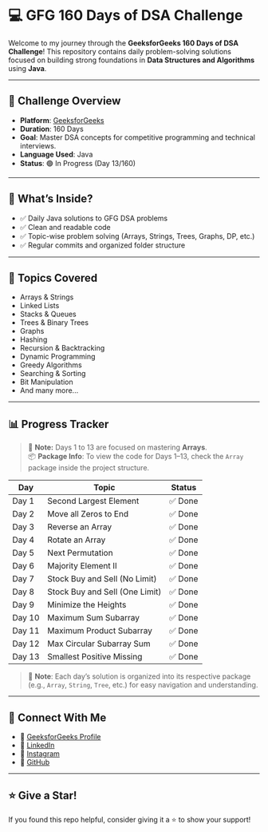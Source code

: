 # 💻 GFG 160 Days of DSA Challenge

Welcome to my journey through the **GeeksforGeeks 160 Days of DSA Challenge**! This repository contains daily problem-solving solutions focused on building strong foundations in **Data Structures and Algorithms** using **Java**.

---

## 📅 Challenge Overview

- **Platform**: [GeeksforGeeks](https://www.geeksforgeeks.org/)
- **Duration**: 160 Days
- **Goal**: Master DSA concepts for competitive programming and technical interviews.
- **Language Used**: Java
- **Status**: 🟢 In Progress (Day 13/160)

---

## 📌 What’s Inside?

- ✅ Daily Java solutions to GFG DSA problems  
- ✅ Clean and readable code  
- ✅ Topic-wise problem solving (Arrays, Strings, Trees, Graphs, DP, etc.)  
- ✅ Regular commits and organized folder structure

---

## 🧠 Topics Covered

- Arrays & Strings  
- Linked Lists  
- Stacks & Queues  
- Trees & Binary Trees  
- Graphs  
- Hashing  
- Recursion & Backtracking  
- Dynamic Programming  
- Greedy Algorithms  
- Searching & Sorting  
- Bit Manipulation  
- And many more...

---

## 📊 Progress Tracker

> 🧠 **Note:** Days 1 to 13 are focused on mastering **Arrays**.  
> 📦 **Package Info**: To view the code for Days 1–13, check the `Array` package inside the project structure.

| Day    | Topic                           | Status    |
|--------|----------------------------------|-----------|
| Day 1  | Second Largest Element           | ✅ Done    |
| Day 2  | Move all Zeros to End            | ✅ Done    |
| Day 3  | Reverse an Array                 | ✅ Done    |
| Day 4  | Rotate an Array                  | ✅ Done    |
| Day 5  | Next Permutation                 | ✅ Done    |
| Day 6  | Majority Element II              | ✅ Done    |
| Day 7  | Stock Buy and Sell (No Limit)    | ✅ Done    |
| Day 8  | Stock Buy and Sell (One Limit)   | ✅ Done    |
| Day 9  | Minimize the Heights             | ✅ Done    |
| Day 10 | Maximum Sum Subarray             | ✅ Done    |
| Day 11 | Maximum Product Subarray         | ✅ Done    |
| Day 12 | Max Circular Subarray Sum        | ✅ Done    |
| Day 13 | Smallest Positive Missing        | ✅ Done    |

> 📁 **Note**: Each day’s solution is organized into its respective package (e.g., `Array`, `String`, `Tree`, etc.) for easy navigation and understanding.

---

## 🔗 Connect With Me

- 📌 [GeeksforGeeks Profile](https://www.geeksforgeeks.org/user/roushan_shukla2/)
- 💼 [LinkedIn](https://www.linkedin.com/in/roushanshukla2/)
- 📸 [Instagram](https://www.instagram.com/roushan.shukla.2/) 
- 📁 [GitHub](https://github.com/roushanshukla2)

---

## ⭐ Give a Star!

If you found this repo helpful, consider giving it a ⭐ to show your support!
